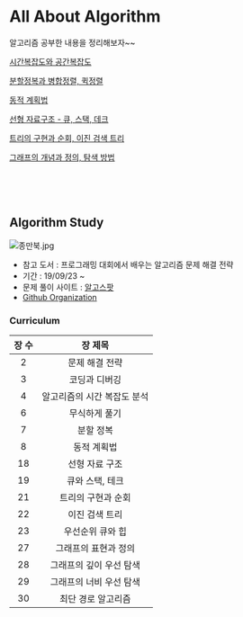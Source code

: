 # All About Algorithm 
알고리즘 공부한 내용을 정리해보자~~

[시간복잡도와 공간복잡도](./week1.md)

[분할정복과 병합정렬, 퀵정렬](./week2.md)

[동적 계획법](./week3.md)

[선형 자료구조 - 큐, 스택, 데크](./week4.md)

[트리의 구현과 순회, 이진 검색 트리](./week5.md)

[그래프의 개념과 정의, 탐색 방법](./week6.md)


</br></br></br>

## Algorithm Study
![종만북.jpg](https://camo.githubusercontent.com/80220a3822424bbe697ca6a436628093df98af42/68747470733a2f2f74312e6461756d63646e2e6e65742f6366696c652f746973746f72792f323736354431334135393630443544323038)
- 참고 도서 : 프로그래밍 대회에서 배우는 알고리즘 문제 해결 전략
- 기간 : 19/09/23 ~
- 문제 풀이 사이트 : [알고스팟](https://algospot.com/)
- [Github Organization](https://github.com/emote-algorithm-study)


### Curriculum

|장 수|장 제목|
|:-------:|:--------:|
| 2 | 문제 해결 전략	|
| 3 | 코딩과 디버깅	
| 4 | 알고리즘의 시간 복잡도 분석	
| 6 | 무식하게 풀기	
| 7 | 분할 정복	
| 8 | 동적 계획법	
| 18 | 선형 자료 구조	
| 19 | 큐와 스택, 테크	
| 21 | 트리의 구현과 순회	
| 22 | 이진 검색 트리	
| 23 | 우선순위 큐와 힙	
| 27 | 그래프의 표현과 정의	
| 28 | 그래프의 깊이 우선 탐색	
| 29 | 그래프의 너비 우선 탐색	
| 30 | 최단 경로 알고리즘	
